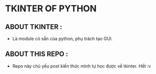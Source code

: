 # TKINTER OF PYTHON

## ABOUT TKINTER :

- Là module có sẵn của python, phụ trách tạo GUI.

## ABOUT THIS REPO :

- Repo này chủ yếu post kiến thức mình tự học được về tkinter. Hết :v


